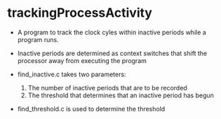 # trackingProcessActivity

- A program to track the clock cyles within inactive periods while a program runs.

- Inactive periods are determined as context switches that shift the processor away from executing the program

- find_inactive.c takes two parameters:
  
  1) The number of inactive periods that are to be recorded
  2) The threshold that determines that an inactive period has begun

- find_threshold.c is used to determine the threshold